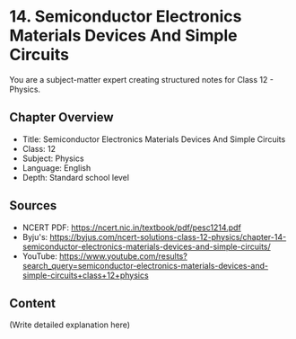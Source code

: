 # 14. Semiconductor Electronics Materials Devices And Simple Circuits

You are a subject-matter expert creating structured notes for Class 12 - Physics.

## Chapter Overview
- Title: Semiconductor Electronics Materials Devices And Simple Circuits
- Class: 12
- Subject: Physics
- Language: English
- Depth: Standard school level

## Sources
- NCERT PDF: https://ncert.nic.in/textbook/pdf/pesc1214.pdf
- Byju's: https://byjus.com/ncert-solutions-class-12-physics/chapter-14-semiconductor-electronics-materials-devices-and-simple-circuits/
- YouTube: https://www.youtube.com/results?search_query=semiconductor-electronics-materials-devices-and-simple-circuits+class+12+physics

## Content
(Write detailed explanation here)
